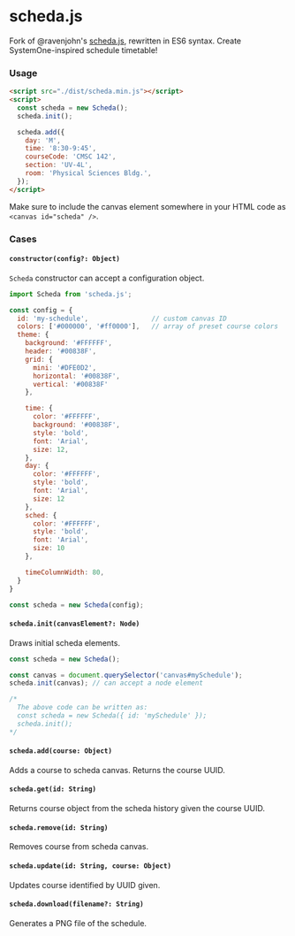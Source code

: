 # scheda.js
Fork of @ravenjohn's [scheda.js](https://github.com/ravenjohn/scheda.js), rewritten in ES6 syntax. Create SystemOne-inspired schedule timetable!

### Usage
```html
<script src="./dist/scheda.min.js"></script>
<script>
  const scheda = new Scheda();
  scheda.init();

  scheda.add({
    day: 'M',
    time: '8:30-9:45',
    courseCode: 'CMSC 142',
    section: 'UV-4L',
    room: 'Physical Sciences Bldg.',
  });
</script>
```

Make sure to include the canvas element somewhere in your HTML code as `<canvas id="scheda" />`.

### Cases
#### `constructor(config?: Object)`
`Scheda` constructor can accept a configuration object.

```javascript
import Scheda from 'scheda.js';

const config = {
  id: 'my-schedule',                // custom canvas ID
  colors: ['#000000', '#ff0000'],   // array of preset course colors
  theme: {
    background: '#FFFFFF',
    header: '#00838F',
    grid: {
      mini: '#DFE0D2',
      horizontal: '#00838F',
      vertical: '#00838F'
    },

    time: {
      color: '#FFFFFF',
      background: '#00838F',
      style: 'bold',
      font: 'Arial',
      size: 12,
    },
    day: {
      color: '#FFFFFF',
      style: 'bold',
      font: 'Arial',
      size: 12
    },
    sched: {
      color: '#FFFFFF',
      style: 'bold',
      font: 'Arial',
      size: 10
    },

    timeColumnWidth: 80,
  }
}

const scheda = new Scheda(config);
```

#### `scheda.init(canvasElement?: Node)`
Draws initial scheda elements.

```javascript
const scheda = new Scheda();

const canvas = document.querySelector('canvas#mySchedule');
scheda.init(canvas); // can accept a node element

/*
  The above code can be written as:
  const scheda = new Scheda({ id: 'mySchedule' });
  scheda.init();
*/
```

#### `scheda.add(course: Object)`
Adds a course to scheda canvas. Returns the course UUID.

#### `scheda.get(id: String)`
Returns course object from the scheda history given the course UUID.

#### `scheda.remove(id: String)`
Removes course from scheda canvas.

#### `scheda.update(id: String, course: Object)`
Updates course identified by UUID given.

#### `scheda.download(filename?: String)`
Generates a PNG file of the schedule.
